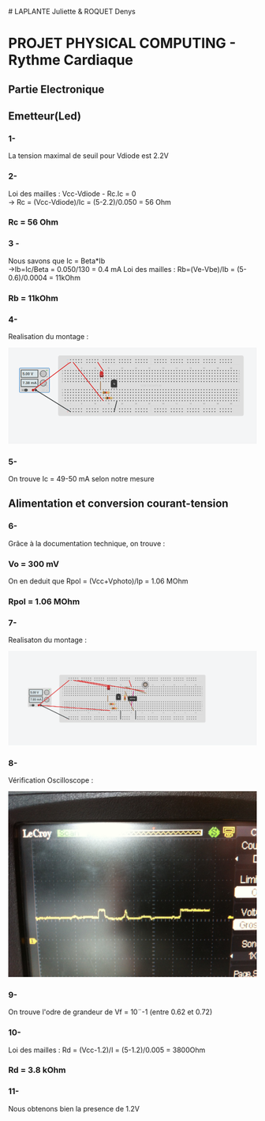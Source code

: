 # LAPLANTE Juliette & ROQUET Denys

# PROJET PHYSICAL COMPUTING - Rythme Cardiaque

## Partie Electronique

## Emetteur(Led)

### 1-
La tension maximal de seuil pour Vdiode est 2.2V

### 2-

Loi des mailles : Vcc-Vdiode - Rc.Ic = 0</br>
-> Rc = (Vcc-Vdiode)/Ic = (5-2.2)/0.050 = 56 Ohm 
### Rc = 56 Ohm

### 3 -
Nous savons que Ic = Beta*Ib</br>
->Ib=Ic/Beta = 0.050/130 = 0.4 mA
Loi des mailles : Rb=(Ve-Vbe)/Ib = (5-0.6)/0.0004 = 11kOhm
### Rb = 11kOhm

### 4-

Realisation du montage : 

![Alt text](https://raw.githubusercontent.com/ElectrozDen/POLYTECH/master/PROJET/img.png "")

### 5-

On trouve Ic = 49-50 mA selon notre mesure

## Alimentation et conversion courant-tension

### 6-

Grâce à la documentation technique, on trouve : 

### Vo = 300 mV

On en deduit que Rpol = (Vcc+Vphoto)/Ip = 1.06 MOhm

### Rpol = 1.06 MOhm

### 7-

Realisaton du montage : 

![Alt text](https://raw.githubusercontent.com/ElectrozDen/POLYTECH/master/PROJET/img2.png "")

### 8- 

Vérification Oscilloscope : 

![Alt text](https://raw.githubusercontent.com/ElectrozDen/POLYTECH/master/PROJET/photo.JPG "")

### 9-

On trouve l'odre de grandeur de Vf = 10¨-1 (entre 0.62 et 0.72)

### 10-

Loi des mailles : Rd = (Vcc-1.2)/I = (5-1.2)/0.005 = 3800Ohm

### Rd = 3.8 kOhm

### 11-

Nous obtenons bien la presence de 1.2V
